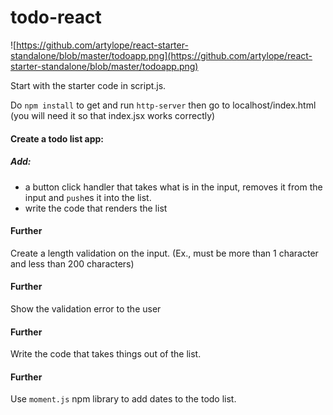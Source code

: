 # todo-react

![https://github.com/artylope/react-starter-standalone/blob/master/todoapp.png](https://github.com/artylope/react-starter-standalone/blob/master/todoapp.png)

Start with the starter code in script.js.

Do `npm install` to get and run `http-server` then go to localhost/index.html
(you will need it so that index.jsx works correctly)

#### Create a todo list app:

##### Add:
- a button click handler that takes what is in the input, removes it from the input and `push`es it into the list.
- write the code that renders the list

#### Further
Create a length validation on the input. (Ex., must be more than 1 character and less than 200 characters)

#### Further
Show the validation error to the user

#### Further
Write the code that takes things out of the list.

#### Further
Use `moment.js` npm library to add dates to the todo list.
